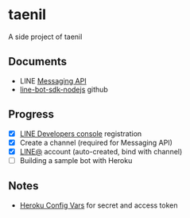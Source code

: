 # taenil
A side project of taenil

## Documents

* LINE [Messaging API](https://developers.line.me/en/docs/messaging-api/overview/)
* [line-bot-sdk-nodejs](https://github.com/line/line-bot-sdk-nodejs) github

## Progress

* [x] [LINE Developers console](https://developers.line.me/console/register/messaging-api/provider/) registration
* [x] Create a channel (required for Messaging API)
* [x] [LINE@](https://admin-official.line.me/) account (auto-created, bind with channel)
* [ ] Building a sample bot with Heroku

## Notes

* [Heroku Config Vars](https://devcenter.heroku.com/articles/config-vars) for secret and access token
